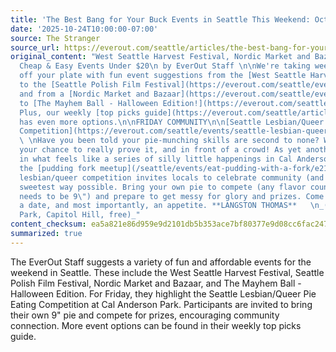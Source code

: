 ```yaml
---
title: 'The Best Bang for Your Buck Events in Seattle This Weekend: Oct 24–26, 2025'
date: '2025-10-24T10:00:00-07:00'
source: The Stranger
source_url: https://everout.com/seattle/articles/the-best-bang-for-your-buck-events-in-seattle-this-weekend-oct-24-26-2025/c6127/
original_content: "West Seattle Harvest Festival, Nordic Market and Bazaar, and More
  Cheap & Easy Events Under $20\n by EverOut Staff \n\nWe're taking weekend planning
  off your plate with fun event suggestions from the [West Seattle Harvest Festival](https://everout.com/seattle/events/west-seattle-harvest-festival/e221300/)
  to the [Seattle Polish Film Festival](https://everout.com/seattle/events/seattle-polish-film-festival/e220900/)
  and from a [Nordic Market and Bazaar](https://everout.com/seattle/events/nordic-market-and-bazaar/e221301/)
  to [The Mayhem Ball - Halloween Edition!](https://everout.com/seattle/events/the-mayhem-ball-halloween-edition/e216991/)
  Plus, our weekly [top picks guide](https://everout.com/seattle/articles/the-top-36-events-in-seattle-this-week-oct-20-26-2025/c6121/)
  has even more options.\n\nFRIDAY COMMUNITY\n\n[Seattle Lesbian/Queer Pie Eating
  Competition](https://everout.com/seattle/events/seattle-lesbian-queer-pie-eating-competition/e218969/)
  \ \nHave you been told your pie-munching skills are second to none? Well, now's
  your chance to really prove it, and in front of a crowd! As yet another installment
  in what feels like a series of silly little happenings in Cal Anderson Park (remember
  the [pudding fork meetup](/seattle/events/eat-pudding-with-a-fork/e219479/)?), this
  lesbian/queer competition invites locals to celebrate community (and carbs) in the
  sweetest way possible. Bring your own pie to compete (any flavor counts, but it
  needs to be 9\") and prepare to get messy for glory and prizes. Come with a friend,
  a date, and most importantly, an appetite. **LANGSTON THOMAS**   \n_(Cal Anderson
  Park, Capitol Hill, free)_"
content_checksum: ea5a821e86d959e9d2101db5b353ace7bf80377e9d08cc6fac247c73257b0285
summarized: true
---
```


The EverOut Staff suggests a variety of fun and affordable events for the weekend in Seattle. These include the West Seattle Harvest Festival, Seattle Polish Film Festival, Nordic Market and Bazaar, and The Mayhem Ball - Halloween Edition. For Friday, they highlight the Seattle Lesbian/Queer Pie Eating Competition at Cal Anderson Park. Participants are invited to bring their own 9" pie and compete for prizes, encouraging community connection. More event options can be found in their weekly top picks guide.